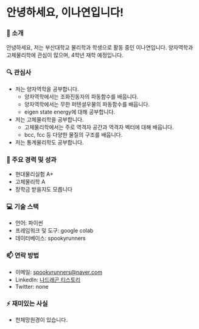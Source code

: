 # 안녕하세요, 이나연입니다!

### 👋 소개
안녕하세요, 저는 부산대학교 물리학과 학생으로 활동 중인 이나연입니다. 양자역학과 고체물리학에 관심이 많으며, 4학년 재학 예정입니다.

### 🔍 관심사
- 저는 양자역학을 공부합니다.  
  - 양자역학에서는 조화진동자의 파동함수를 배웁니다.
  - 양자역학에서는 무한 퍼텐셜우물의 파동함수를 배웁니다.
  - eigen state energy에 대해 공부합니다.
- 저는 고체물리학을 공부합니다.
  - 고체물리학에서는 주로 역격자 공간과 역격자 벡터에 대해 배웁니다.
  - bcc, fcc 등 다양한 물질의 구조를 배웁니다.
- 저는 통계물리학도 공부합니다.

### 🌟 주요 경력 및 성과
- 현대물리실험 A+
- 고체물리학 A
- 장학금 받을지도 모릅니다

### 💻 기술 스택
- 언어: 파이썬
- 프레임워크 및 도구: google colab
- 데이터베이스: spookyrunners

### 📫 연락 방법
- 이메일: spookyrunners@naver.com
- LinkedIn: [나드래곤 티스토리](https://spookyrunners.tistory.com "nayeong")
- Twitter: none

### ⚡ 재미있는 사실
- 천체망원경이 있습니다.
